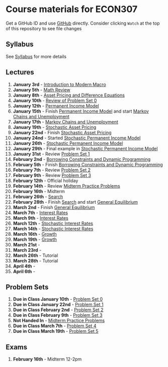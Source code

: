 # Course materials for ECON307
Get a GitHub ID and use [GitHub](https://github.com/ubcecon/tutorials/blob/master/github.md) directly. Consider clicking `Watch` at the top of this repository to see file changes

## Syllabus
See [Syllabus](syllabus.md) for more details

## Lectures
1. **January 3rd** -  [Introduction to Modern Macro](/lecture_notes/intro_to_modern_macro.pdf)
2. **January 5th** - [Math Review](/lecture_notes/math_review.pdf)
3. **January 8th** - [Asset Pricing and Difference Equations](/lecture_notes/asset_pricing_difference_equations.pdf)
4. **January 10th** - [Review of Problem Set 0](/problem_sets/problem_set_0.pdf)
5. **January 12th** - [Permanent Income Model](/lecture_notes/permanent_income.pdf)
6. **January 15th** - Finish [Permanent Income Model](/lecture_notes/permanent_income.pdf) and start [Markov Chains and Unemployment](/lecture_notes/markov_chains_unemployment.pdf)
7. **January 17th** - [Markov Chains and Unemployment](/lecture_notes/markov_chains_unemployment.pdf)
8. **January 19th** - [Stochastic Asset Pricing](/lecture_notes/stochastic_asset_pricing.pdf)
9. **January 22nd** - Finish [Stochastic Asset Pricing](/lecture_notes/stochastic_asset_pricing.pdf)
10. **January 24nd** - Started [Stochastic Permanent Income Model](/lecture_notes/stochastic_permanent_income.pdf)
11. **January 26th** - [Stochastic Permanent Income Model](/lecture_notes/stochastic_permanent_income.pdf)
12. **January 29th** - Final example in [Stochastic Permanent Income Model](/lecture_notes/stochastic_permanent_income.pdf)
13. **January 31st** - Review [Problem Set 1](/problem_sets/problem_set_1.pdf)
14. **February 2nd** - [Borrowing Constraints and Dynamic Programming](/lecture_notes/no_borrowing_dynamic_programming.pdf)
15. **February 5th** - Finish [Borrowing Constraints and Dynamic Programming](/lecture_notes/no_borrowing_dynamic_programming.pdf)
16. **February 7th** - Review [Problem Set 2](/problem_sets/problem_set_2.pdf)
17. **February 9th** - Review [Problem Set 3](/problem_sets/problem_set_3.pdf)
18. **February 12th** - Official holiday
19. **February 14th** - Review [Midterm Practice Problems](/problem_sets/midterm_practice_problems.pdf)
20. **February 16th** - Midterm
21. **February 26th** - [Search](/lecture_notes/search.pdf)
22. **February 28th** - Finish [Search](/lecture_notes/search.pdf) and start [General Equilibrium](/lecture_notes/general_equilibrium.pdf)
23. **March 2nd** - Finish [General Equilibrium](/lecture_notes/general_equilibrium.pdf)
24. **March 7th** - [Interest Rates](/lecture_notes/interest_rates.pdf)
25. **March 9th** - [Interest Rates](/lecture_notes/interest_rates.pdf)
25. **March 12th** - [Stochastic Interest Rates](/lecture_notes/stochastic_interest_rates.pdf)
26. **March 14th** - [Stochastic Interest Rates](/lecture_notes/stochastic_interest_rates.pdf)
27. **March 16th** - [Growth](/lecture_notes/growth.pdf)
27. **March 19th** - [Growth](/lecture_notes/growth.pdf)
28. **March 21st** -
29. **March 23rd** -
29. **March 26th** - Tutorial
30. **March 28th** - Tutorial
32. **April 4th** -
33. **April 6th** -

## Problem Sets
1. **Due in Class January 10th** - [Problem Set 0](/problem_sets/problem_set_0.pdf)
2. **Due in Class January 22nd** - [Problem Set 1](/problem_sets/problem_set_1.pdf)
3. **Due in Class February 2nd** - [Problem Set 2](/problem_sets/problem_set_2.pdf)
4. **Due in Class February 9th** - [Problem Set 3](/problem_sets/problem_set_3.pdf)
5. **Not Handed In** - [Midterm Practice Problems](/problem_sets/midterm_practice_problems.pdf)
6. **Due in Class March 7th** - [Problem Set 4](/problem_sets/problem_set_4.pdf)
7. **Due in Class March 19th** - [Problem Set 5](/problem_sets/problem_set_5.pdf)

## Exams
1. **February 16th** - Midterm 12-2pm

